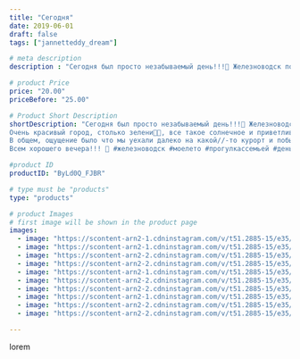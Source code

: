```yaml
---
title: "Сегодня"
date: 2019-06-01
draft: false
tags: ["jannetteddy_dream"]

# meta description
description : "Сегодня был просто незабываемый день!!!💞 Железноводск покорил меня и открылся с новой неизведанной стороны!!!🤩 Мы прогулялись по новым местам, раньше никогда не"

# product Price
price: "20.00"
priceBefore: "25.00"

# Product Short Description
shortDescription: "Сегодня был просто незабываемый день!!!💞 Железноводск покорил меня и открылся с новой неизведанной стороны!!!🤩 Мы прогулялись по новым местам, раньше никогда не были там🙈✨✨✨✨✨✨✨✨✨✨✨✨✨
Очень красивый город, столько зелени🌳🌲, все такое солнечное и приветливое!🤗☀️✨✨✨✨✨✨✨
В общем, ощущение было что мы уехали далеко на какой//-то курорт и побывали в новом месте!!!🌸✨✨✨✨✨✨✨✨✨
Всем хорошего вечера!!! 🌸 #железноводск #моелето #прогулкассемьей #деньзащитыдетей"

#product ID
productID: "ByLd0Q_FJBR"

# type must be "products"
type: "products"

# product Images
# first image will be shown in the product page
images:
  - image: "https://scontent-arn2-1.cdninstagram.com/v/t51.2885-15/e35/s1080x1080/60700892_347683649263614_1934947707568102254_n.jpg?_nc_ht=scontent-arn2-1.cdninstagram.com&_nc_cat=106&_nc_ohc=zoCZpAfwNuoAX-C59yo&tp=1&oh=31d859dffb17e32a48a0a03b61a847b5&oe=605CA36B&ig_cache_key=MjA1Njg2ODc3NzgyODg4ODYxNw%3D%3D.2"
  - image: "https://scontent-arn2-1.cdninstagram.com/v/t51.2885-15/e35/s1080x1080/61210732_167592230934210_5193817669519860675_n.jpg?_nc_ht=scontent-arn2-1.cdninstagram.com&_nc_cat=106&_nc_ohc=pnxm9_X9LGQAX_B6Fgq&tp=1&oh=450fb7e3450cef3e53cb1ee4587dd8c1&oe=605AE27C&ig_cache_key=MjA1Njg2ODc3Nzg1NDA5NjQwOQ%3D%3D.2"
  - image: "https://scontent-arn2-2.cdninstagram.com/v/t51.2885-15/e35/s1080x1080/61020103_465658677512597_251647789687787914_n.jpg?_nc_ht=scontent-arn2-2.cdninstagram.com&_nc_cat=105&_nc_ohc=h5hw2iosbhMAX8ZS25V&tp=1&oh=f2d21b51e4933ddcb9e6801f01064613&oe=605B2930&ig_cache_key=MjA1Njg2ODc3Nzg3OTM4NzM5Mw%3D%3D.2"
  - image: "https://scontent-arn2-2.cdninstagram.com/v/t51.2885-15/e35/s1080x1080/60936805_139654040452361_5898001328768379524_n.jpg?_nc_ht=scontent-arn2-2.cdninstagram.com&_nc_cat=105&_nc_ohc=yp8Tp9ss60UAX-VNXfP&tp=1&oh=1694617c9c04e7fc2cef872605eb2c33&oe=605CB115&ig_cache_key=MjA1Njg2ODc3NzgzNzQ1Nzg3OA%3D%3D.2"
  - image: "https://scontent-arn2-1.cdninstagram.com/v/t51.2885-15/e35/s1080x1080/61404218_144342906732753_3842126935201463730_n.jpg?_nc_ht=scontent-arn2-1.cdninstagram.com&_nc_cat=109&_nc_ohc=wnAkcgt-wO4AX89DwD4&tp=1&oh=a4b230b0274f033acf4e988a72e3cbe9&oe=605BE3CA&ig_cache_key=MjA1Njg2ODc3Nzg4Nzc1OTIxNA%3D%3D.2"
  - image: "https://scontent-arn2-2.cdninstagram.com/v/t51.2885-15/e35/s1080x1080/61873168_140484317036741_1749241697012573208_n.jpg?_nc_ht=scontent-arn2-2.cdninstagram.com&_nc_cat=105&_nc_ohc=0MTABKGz6QwAX-XhnC7&tp=1&oh=db4f050ccbedf71f2d72191789d483c4&oe=605D1B19&ig_cache_key=MjA1Njg2ODc3Nzg5NjEyMDgwOQ%3D%3D.2"
  - image: "https://scontent-arn2-2.cdninstagram.com/v/t51.2885-15/e35/s1080x1080/60826783_2331742597149812_74492647498112336_n.jpg?_nc_ht=scontent-arn2-2.cdninstagram.com&_nc_cat=108&_nc_ohc=Tp8rj6gCt08AX_Zxf0Z&tp=1&oh=454f16217d69d357d77702b29b8dc78c&oe=605BC129&ig_cache_key=MjA1Njg2ODc3Nzg3MDgyNjM5Nw%3D%3D.2"
  - image: "https://scontent-arn2-1.cdninstagram.com/v/t51.2885-15/e35/s1080x1080/60808239_216266206018381_4755102527605608977_n.jpg?_nc_ht=scontent-arn2-1.cdninstagram.com&_nc_cat=101&_nc_ohc=ItLuTw4Q-8cAX-ozzaq&tp=1&oh=0fbe633f10d953662481303f9ff79f74&oe=605C9321&ig_cache_key=MjA1Njg2ODc3Nzg2MjQ4OTE4Mw%3D%3D.2"
  - image: "https://scontent-arn2-2.cdninstagram.com/v/t51.2885-15/e35/s1080x1080/61013704_369574716998072_5733800328190098614_n.jpg?_nc_ht=scontent-arn2-2.cdninstagram.com&_nc_cat=108&_nc_ohc=TWJFdSrW4EQAX8FN7_Z&tp=1&oh=c00b23e33ad1deaf4907ee274db2125f&oe=605B873D&ig_cache_key=MjA1Njg2ODc3Nzg3MDkzNzA2MA%3D%3D.2"
  - image: "https://scontent-arn2-2.cdninstagram.com/v/t51.2885-15/e35/s1080x1080/60624934_1321481551341212_1261306122952910608_n.jpg?_nc_ht=scontent-arn2-2.cdninstagram.com&_nc_cat=108&_nc_ohc=W8Xw8uWOmTEAX_tOGJ1&tp=1&oh=a0f9f4a70d0fa0842f760f90c5129eac&oe=605D2EA9&ig_cache_key=MjA1Njg2ODc3Nzg1NDAyNzI1MQ%3D%3D.2"

---
```

lorem
